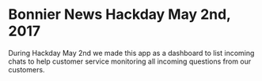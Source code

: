 # Bonnier News Hackday May 2nd, 2017
During Hackday May 2nd we made this app as a dashboard to list incoming chats to help customer service monitoring all incoming questions from our customers.
